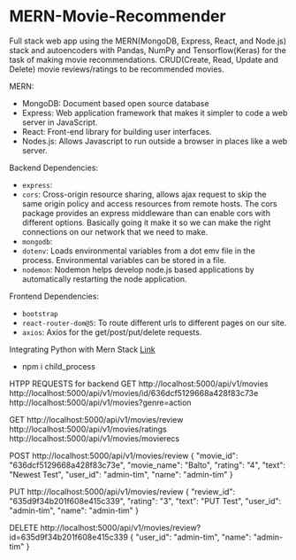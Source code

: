 # MERN-Movie-Recommender
Full stack web app using the MERN(MongoDB, Express, React, and Node.js) stack and autoencoders with Pandas, NumPy and Tensorflow(Keras) for the task of making movie recommendations. CRUD(Create, Read, Update and Delete) movie reviews/ratings to be recommended movies. 

MERN:
<ul>
	<li>MongoDB: Document based open source database</li>
	<li>Express: Web application framework that makes it simpler to code a web server in JavaScript.</li>
	<li>React: Front-end library for building user interfaces.</li>
	<li>Nodes.js: Allows Javascript to run outside a browser in places like a web server.</li>
</ul>

Backend Dependencies:
<ul>
	<li><code>express</code>: </li>
	<li><code>cors</code>: Cross-origin resource sharing, allows ajax request to skip the same origin policy and access resources from remote hosts. The cors package provides an express middleware than can enable cors with different options. Basically going it make it so we can make the right connections on our network that we need to make.</li>
	<li><code>mongodb</code>: </li>
	<li><code>dotenv</code>: Loads environmental variables from a dot emv file in the process. Environmental variables can be stored in a file.</li>
	<li><code>nodemon</code>: Nodemon helps develop node.js based applications by automatically restarting the node application.</li>
</ul>

Frontend Dependencies: <code></code>
<ul>
	<li><code>bootstrap</code></li>
	<li><code>react-router-dom@5</code>: To route different urls to different pages on our site.</li>
	<li><code>axios</code>: Axios for the get/post/put/delete requests.</li>
</ul>

Integrating Python with Mern Stack <a href="https://dilmikottachchi.medium.com/integrating-python-with-the-mern-stack-59c060957710">Link</a>
<ul>
	<li>npm i child_process</li>
</ul>

HTPP REQUESTS for backend
GET
http://localhost:5000/api/v1/movies
http://localhost:5000/api/v1/movies/id/636dcf5129668a428f83c73e
http://localhost:5000/api/v1/movies?genre=action

GET
http://localhost:5000/api/v1/movies/review
http://localhost:5000/api/v1/movies/ratings
http://localhost:5000/api/v1/movies/movierecs

POST
http://localhost:5000/api/v1/movies/review
{
	"movie_id": "636dcf5129668a428f83c73e",
	"movie_name": "Balto",
	"rating": "4",
	"text": "Newest Test",
	"user_id": "admin-tim",
	"name": "admin-tim"
}

PUT
http://localhost:5000/api/v1/movies/review
{
	"review_id": "635d9f34b201f608e415c339",
	"rating": "3",
	"text": "PUT Test",
	"user_id": "admin-tim",
	"name": "admin-tim"
}

DELETE
http://localhost:5000/api/v1/movies/review?id=635d9f34b201f608e415c339
{
	"user_id": "admin-tim",
	"name": "admin-tim"
}

